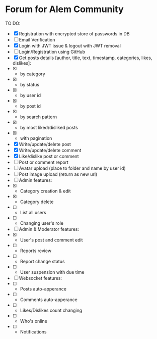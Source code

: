 # Forum for Alem Community

TO DO:
- [x] Registration with encrypted store of passwords in DB
- [ ] Email Verification
- [x] Login with JWT issue & logout with JWT removal
- [ ] Login/Registration using GitHub
- [x] Get posts details [author, title, text, timestamp, categories, likes, dislikes]: 
- [x] - by category
- [x] - by status
- [x] - by user id
- [x] - by post id
- [x] - by search pattern
- [x] - by most liked/disliked posts
- [x] - with pagination
- [x] Write/update/delete post
- [x] Write/update/delete comment
- [x] Like/dislike post or comment
- [ ] Post or comment report
- [ ] Avatar upload (place to folder and name by user id)
- [ ] Post image upload (return as new url)
- [ ] Admin features:
- [x] - Category creation & edit
- [x] - Category delete
- [ ] - List all users
- [ ] - Changing user's role
- [ ] Admin & Moderator features:
- [x] - User's post and comment edit
- [ ] - Reports review
- [ ] - Report change status
- [ ] - User suspension with due time
- [ ] Websocket features:
- [ ] - Posts auto-apperance
- [ ] - Comments auto-apperance
- [ ] - Likes/Dislikes count changing
- [ ] - Who's online
- [ ] - Notifications